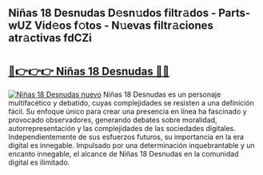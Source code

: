 ## Niñas 18 Desnudas D𝚎sn𝚞dos filtr𝚊dos - Parts-wUZ Vid𝚎os f𝚘tos - N𝚞evas filtr𝚊ciones atr𝚊ctivas fdCZi

# <h2><a href="http://mb3nsa5.tromn.icu/?c=Ni%c3%b1as+18+Desnudas">🔗👉👉👉 Niñas 18 Desnudas 🔗🔗</a></h2>

[![Niñas 18 Desnudas nuevo](https://i.imgur.com/pEAQMta.gif)](http://mb3nsa5.tromn.icu/?c=Ni%c3%b1as+18+Desnudas)
Niñas 18 Desnudas es un personaje multifacético y debatido, cuyas complejidades se resisten a una definición fácil.  Su enfoque único para crear una presencia en línea ha fascinado y provocado observadores, generando debates sobre moralidad, autorrepresentación y las complejidades de las sociedades digitales. Independientemente de sus esfuerzos futuros, su importancia en la era digital es innegable. Impulsado por una determinación inquebrantable y un encanto innegable, el alcance de Niñas 18 Desnudas en la comunidad digital es ilimitado.
